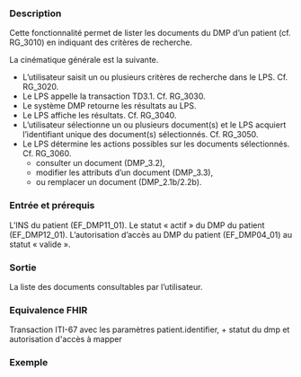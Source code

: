 
### Description 

Cette fonctionnalité permet de lister les documents du DMP d’un patient (cf. RG_3010) en indiquant des critères de recherche.

La cinématique générale est la suivante.

- L’utilisateur saisit un ou plusieurs critères de recherche dans le LPS. Cf. RG_3020.
- Le LPS appelle la transaction TD3.1. Cf. RG_3030.
- Le système DMP retourne les résultats au LPS.
- Le LPS affiche les résultats. Cf. RG_3040.
- L’utilisateur sélectionne un ou plusieurs document(s) et le LPS acquiert l’identifiant
unique des document(s) sélectionnés. Cf. RG_3050.
- Le LPS détermine les actions possibles sur les documents sélectionnés. Cf. RG_3060.
  - consulter un document (DMP_3.2),
  -  modifier les attributs d’un document (DMP_3.3),
  - ou remplacer un document (DMP_2.1b/2.2b).

### Entrée et prérequis

L’INS du patient (EF_DMP11_01).
Le statut « actif » du DMP du patient (EF_DMP12_01).
L’autorisation d’accès au DMP du patient (EF_DMP04_01) au statut « valide ».

### Sortie

La liste des documents consultables par l’utilisateur.

### Equivalence FHIR

Transaction ITI-67 avec les paramètres patient.identifier, + statut du dmp et autorisation d'accès à mapper

### Exemple
